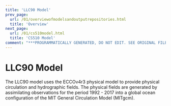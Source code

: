 ```yaml
---
title: 'LLC90 Model'
prev_page:
  url: /01/overviewofmodelsandoutputrepositories.html
  title: 'Overview'
next_page:
  url: /01/cs510model.html
  title: 'CS510 Model'
comment: "***PROGRAMMATICALLY GENERATED, DO NOT EDIT. SEE ORIGINAL FILES IN /content***"
---
```

# LLC90 Model

The LLC90 model uses the ECCOv4r3 physical model to provide physical circulation and hydrographic 
fields. The physical fields are generated by assimilating observations for the period 1992 - 2017
into a global ocean configuration of the MIT General Circulation Model (MITgcm).